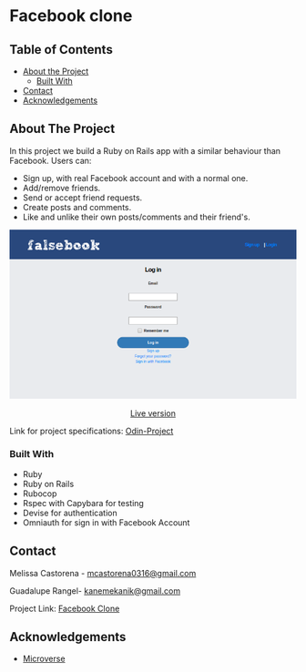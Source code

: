 # Facebook clone

## Table of Contents

* [About the Project](#about-the-project)
  * [Built With](#built-with)
* [Contact](#contact)
* [Acknowledgements](#acknowledgements)

<!-- ABOUT THE PROJECT -->
## About The Project

In this project we build a Ruby on Rails app with a similar behaviour than Facebook. Users can:

- Sign up, with real Facebook account and with a normal one.
- Add/remove friends.
- Send or accept friend requests.
- Create posts and comments.
- Like and unlike their own posts/comments and their friend's.

<div align="center"><img src="app/assets/images/screencapture-localhost-3000-2020-02-17-15_32_03.png"></div>

<p align="center"> <a href="https://young-fortress-61632.herokuapp.com">Live version</a></p>


Link for project specifications: [Odin-Project](https://www.theodinproject.com/courses/ruby-on-rails/lessons/final-project)

### Built With

*   Ruby
*   Ruby on Rails
*   Rubocop
*   Rspec with Capybara for testing
*   Devise for authentication
*   Omniauth for sign in with Facebook Account

<!-- CONTACT -->
## Contact

Melissa Castorena - mcastorena0316@gmail.com

Guadalupe Rangel- kanemekanik@gmail.com

Project Link: [Facebook Clone](https://github.com/Luzaks/facebook-clone/tree/master)

<!-- ACKNOWLEDGEMENTS -->
## Acknowledgements

* [Microverse](https://www.microverse.org/)